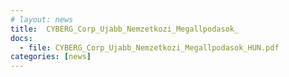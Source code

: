 ```yaml
---
# layout: news
title:  CYBERG_Corp_Ujabb_Nemzetkozi_Megallpodasok_
docs:
  - file: CYBERG_Corp_Ujabb_Nemzetkozi_Megallpodasok_HUN.pdf
categories: [news]
---
```

